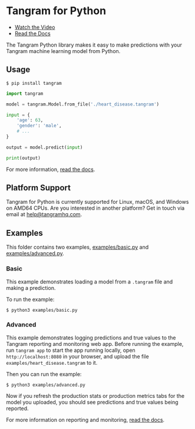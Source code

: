 # Tangram for Python

- [Watch the Video](https://www.tangramhq.com)
- [Read the Docs](https://www.tangramhq.com/docs)

The Tangram Python library makes it easy to make predictions with your Tangram machine learning model from Python.

## Usage

```
$ pip install tangram
```

```python
import tangram

model = tangram.Model.from_file('./heart_disease.tangram')

input = {
	'age': 63,
	'gender': 'male',
	# ...
}

output = model.predict(input)

print(output)
```

For more information, [read the docs](https://www.tangramhq.com/docs).

## Platform Support

Tangram for Python is currently supported for Linux, macOS, and Windows on AMD64 CPUs. Are you interested in another platform? Get in touch via email at help@tangramhq.com.

## Examples

This folder contains two examples, [examples/basic.py]([examples/basic.py]) and [examples/advanced.py](examples/advanced.py).

### Basic

This example demonstrates loading a model from a `.tangram` file and making a prediction.

To run the example:

```
$ python3 examples/basic.py
```

### Advanced

This example demonstrates logging predictions and true values to the Tangram reporting and monitoring web app. Before running the example, run `tangram app` to start the app running locally, open `http://localhost:8080` in your browser, and upload the file `examples/heart_disease.tangram` to it.

Then you can run the example:

```
$ python3 examples/advanced.py
```

Now if you refresh the production stats or production metrics tabs for the model you uploaded, you should see predictions and true values being reported.

For more information on reporting and monitoring, [read the docs](https://www.tangramhq.com/docs).
